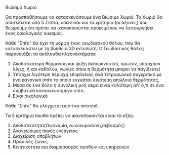 Βιώσιμο Χωριό

Θα προσπαθήσουμε να κατασκευάσουμε ένα Βιώσιμο Χωριό.
Το Χωριό θα αποτελείται από 5 Σπίτια, όσα είναι και τα κριτήρια (οι άξονες) που θεωρούμε ότι πρέπει να ικανοποιούνται προκειμένου να λειτουργήσει ένας οικολογικός οικισμός.

Κάθε "Σπίτι" θα έχει τη μορφή ένος γεωδαιτικού θόλου, που θα κατασκευαστεί με τη βοήθεια 3D εκτυπωτή.
Ο Γεωδαιτικός θόλος παρουσιάζει τα ακόλουθα πλεονεκτήματα:
1) Αποδοτικότερη θέρμανση και ψύξη δεδομένου ότι, πρώτον, υπάρχουν λίγες, ή και καθόλου, γωνίες όπου η θερμότητα μπορεί να παγιδευτεί
2) Υπάρχει λιγότερη περιοχή επιφάνειας ανά τετραγωνικό συγκριτικά με ένα κανονικό σπίτι το οποίο εγγυάται λιγότερη απώλεια θερμότητας, 
3) Μέσα σε ένα θόλο η συνολική ροή αέρα είναι καλύτερη απ’ ό,τι σε ένα συμβατικά κατασκευασμένο σπίτι.
4) Είναι οικολογικό

Κάθε "Σπίτι" θα ελέγχεται από ένα microbit.

Τα 5 κριτήρια πουθα πρέπει να ικανοποιούνται είναι τα εξής:

1) Αποδοτικότητα(Οικονομία,νοικοκυροσύνη,σεβασμός)
2) Ανανεώσιμες πηγές ενέργειας
3) Διαχείριση αποβλήτων
4) Πράσινες ζώνες 
5) Κινητικότητα και διαμοιρασμός αγαθών και υπηρεσιών
